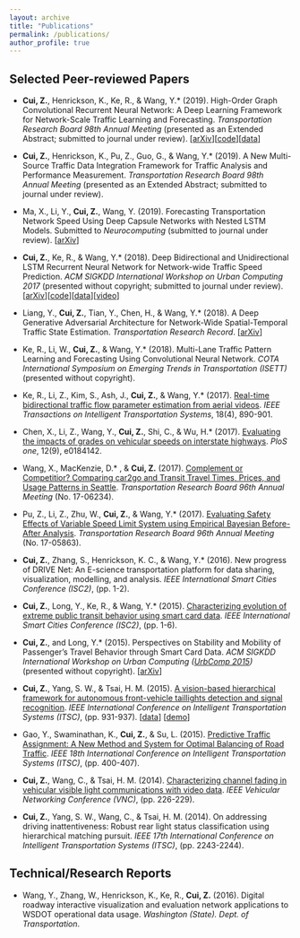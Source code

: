 ```yaml
---
layout: archive
title: "Publications"
permalink: /publications/
author_profile: true
---
```

<!--
{% if author.googlescholar %}
  You can also find my articles on <u><a href="{{author.googlescholar}}">my Google Scholar profile</a>.</u>
{% endif %}
{% include base_path %}
{% for post in site.publications reversed %}
  {% include archive-single.html %}
{% endfor %}
-->

## Selected Peer-reviewed Papers

* **Cui, Z.**, Henrickson, K., Ke, R., & Wang, Y.\* (2019). High-Order Graph Convolutional Recurrent Neural Network: A Deep Learning Framework for Network-Scale Traffic Learning and Forecasting. *Transportation Research Board 98th Annual Meeting* (presented as an Extended Abstract; submitted to journal under review). \[[arXiv](https://arxiv.org/abs/1802.07007)\]\[[code](https://github.com/zhiyongc/Graph_Convolutional_LSTM)\]\[[data](https://github.com/zhiyongc/Seattle-Loop-Data)\]

* **Cui, Z.**, Henrickson, K., Pu, Z., Guo, G., & Wang, Y.\* (2019). A New Multi-Source Traffic Data Integration Framework for Traffic Analysis and Performance Measurement. *Transportation Research Board 98th Annual Meeting* (presented as an Extended Abstract; submitted to journal under review).

* Ma, X., Li, Y., **Cui, Z.**, Wang, Y. (2019). Forecasting Transportation Network Speed Using Deep Capsule Networks with Nested LSTM Models. Submitted to *Neurocomputing* (submitted to journal under review). \[[arXiv](https://arxiv.org/abs/1811.04745)\]

* **Cui, Z.**, Ke, R., & Wang, Y.\* (2018). Deep Bidirectional and Unidirectional LSTM Recurrent Neural Network for Network-wide Traffic Speed Prediction. *ACM SIGKDD International Workshop on Urban Computing 2017* (presented without copyright; submitted to journal under review). \[[arXiv](https://arxiv.org/abs/1801.02143)\]\[[code](https://github.com/zhiyongc/Stacked_Bidirectional_Unidirectional_LSTM)\]\[[data](https://github.com/zhiyongc/Seattle-Loop-Data)\]\[[video](https://www.youtube.com/watch?v=fKSijaXq9qM)\]

* Liang, Y., **Cui, Z.**, Tian, Y., Chen, H., & Wang, Y.\* (2018). A Deep Generative Adversarial Architecture for Network-Wide Spatial-Temporal Traffic State Estimation. *Transportation Research Record*. \[[arXiv](https://arxiv.org/abs/1801.03818)\]

* Ke, R., Li, W., **Cui, Z.**, & Wang, Y.* (2018). Multi-Lane Traffic Pattern Learning and Forecasting Using Convolutional Neural Network. *COTA International Symposium on Emerging Trends in Transportation (ISETT)* (presented without copyright).

* Ke, R., Li, Z., Kim, S., Ash, J., **Cui, Z.**, & Wang, Y.* (2017). [Real-time bidirectional traffic flow parameter estimation from aerial videos](https://ieeexplore.ieee.org/document/7546916). *IEEE Transactions on Intelligent Transportation Systems*, 18(4), 890-901.

* Chen, X., Li, Z., Wang, Y., **Cui, Z.**, Shi, C., & Wu, H.* (2017). [Evaluating the impacts of grades on vehicular speeds on interstate highways](https://journals.plos.org/plosone/article?id=10.1371/journal.pone.0184142). *PloS one*, 12(9), e0184142.

* Wang, X., MacKenzie, D.* , & **Cui, Z.** (2017). [Complement or Competitior? Comparing car2go and Transit Travel Times, Prices, and Usage Patterns in Seattle](http://amonline.trb.org/63532-trb-1.3393340/t027-1.3402384/830-1.3402436/17-06234-1.3402451/17-06234-1.3402452?qr=1). *Transportation Research Board 96th Annual Meeting* (No. 17-06234).

* Pu, Z., Li, Z., Zhu, W., **Cui, Z.**, & Wang, Y.* (2017). [Evaluating Safety Effects of Variable Speed Limit System using Empirical Bayesian Before-After Analysis](https://trid.trb.org/view/1439331). *Transportation Research Board 96th Annual Meeting* (No. 17-05863).

* **Cui, Z.**, Zhang, S., Henrickson, K. C., & Wang, Y.* (2016). New progress of DRIVE Net: An E-science transportation platform for data sharing, visualization, modelling, and analysis. *IEEE International Smart Cities Conference (ISC2)*, (pp. 1-2).

* **Cui, Z.**, Long, Y., Ke, R., & Wang, Y.* (2015). [Characterizing evolution of extreme public transit behavior using smart card data](https://ieeexplore.ieee.org/document/7366217). *IEEE International Smart Cities Conference (ISC2)*, (pp. 1-6).

* **Cui, Z.**, and Long, Y.* (2015). Perspectives on Stability and Mobility of Passenger’s Travel Behavior through Smart Card Data. *ACM SIGKDD International Workshop on Urban Computing ([UrbComp 2015](https://www.cs.uic.edu/~urbcomp2013/urbcomp2015/accept.html))* (presented without copyright). \[[arXiv](https://arxiv.org/abs/1508.06033)\]

* **Cui, Z.**, Yang, S. W., & Tsai, H. M. (2015). [A vision-based hierarchical framework for autonomous front-vehicle taillights detection and signal recognition](https://ieeexplore.ieee.org/document/7313248). *IEEE International Conference on Intelligent Transportation Systems (ITSC)*, (pp. 931-937). \[[data](https://github.com/zhiyongc/Vehicle-Rear-Light-Data)\] \[[demo](https://www.youtube.com/watch?v=CPfXCHWMZW8)\]

* Gao, Y., Swaminathan, K., **Cui, Z.**, & Su, L. (2015). [Predictive Traffic Assignment: A New Method and System for Optimal Balancing of Road Traffic](https://ieeexplore.ieee.org/document/7313166). *IEEE 18th International Conference on Intelligent Transportation Systems (ITSC)*, (pp. 400-407).

* **Cui, Z.**, Wang, C., & Tsai, H. M. (2014). [Characterizing channel fading in vehicular visible light communications with video data](https://ieeexplore.ieee.org/abstract/document/7013353). *IEEE Vehicular Networking Conference (VNC)*, (pp. 226-229).

* **Cui, Z.**, Yang, S. W., Wang, C., & Tsai, H. M. (2014). On addressing driving inattentiveness: Robust rear light status classification using hierarchical matching pursuit. *IEEE 17th International Conference on Intelligent Transportation Systems (ITSC)*, (pp. 2243-2244).

## Technical/Research Reports

* Wang, Y., Zhang, W., Henrickson, K., Ke, R., **Cui, Z.** (2016). Digital roadway interactive visualization and evaluation network applications to WSDOT operational data usage. *Washington (State). Dept. of Transportation*.
